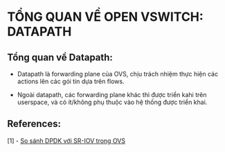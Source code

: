# TỔNG QUAN VỀ OPEN VSWITCH: DATAPATH

## Tổng quan về Datapath:

- Datapath là forwarding plane của OVS, chịu trách nhiệm thực hiện các actions lên các gói tin dựa trên flows. 

- Ngoài datapath, các forwarding plane khác thì được triển kahi trên userspace, và có ít/không phụ thuộc vào hệ thống được triển khai. 


## References:
[1] - [So sánh DPDK với SR-IOV trong OVS](https://www.linkedin.com/pulse/dpdk-sr-iov-quy%E1%BA%BFt-%C4%91%E1%BB%8Bnh-s%E1%BB%AD-d%E1%BB%A5ng-sai-c%C3%B3-th%E1%BB%83-%E1%BA%A3nh-h%C6%B0%E1%BB%9Fng-t%E1%BB%9Bi-duy-nguy%E1%BB%85n)
